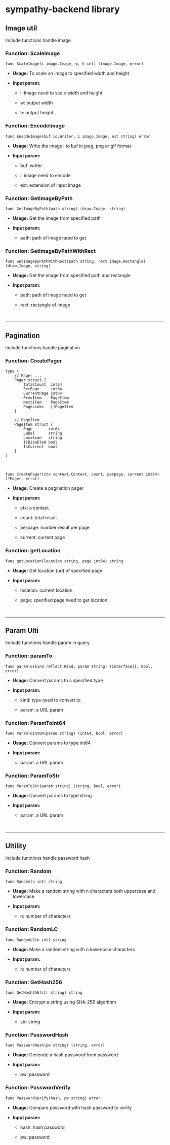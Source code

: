 # sympathy-backend library

## Image util
Include functions handle image
### Function: ScaleImage
``` 
func ScaleImage(i image.Image, w, h int) (image.Image, error) 
```
- **Usage:** To scale an image to specified width and height

- **Input param:**

  - i: Image need to scale width and height

  - w: output width

  - h: output height


### Function: EncodeImage
```
func EncodeImage(buf io.Writer, i image.Image, ext string) error
```
- **Usage:** Write the image i to buf in jpeg, png or gif format

- **Input param:**

  - buf: writer

  - i: image need to encode

  - ext: extension of input image


### Function: GetImageByPath
```
func GetImageByPath(path string) (draw.Image, string)
```
- **Usage:** Get the image from specified path

- **Input param:**

  - path: path of image need to get


### Function: GetImageByPathWithRect
```
func GetImageByPathWithRect(path string, rect image.Rectangle) (draw.Image, string)
```
- **Usage:** Get the image from specified path and rectangle

- **Input param:**

  - path: path of image need to get

  - rect: rectangle of image
<br>

---
## Pagination
Include functions handle pagination
### Function: CreatePager
```
type (
	// Pager ...
	Pager struct {
		TotalCount  int64
		PerPage     int64
		CurrentPage int64
		PrevItem    PageItem
		NextItem    PageItem
		PageLinks   []PageItem
	}

	// PageItem ...
	PageItem struct {
		Page       int64
		Label      string
		Location   string
		IsDisabled bool
		IsCurrent  bool
	}
)
```

<br>

```
func CreatePager(ctx context.Context, count, perpage, current int64) (*Pager, error)
```
- **Usage:** Create a pagination pager

- **Input param:**

  - ctx: a context

  - count: total result

  - perpage: number result per page

  - current: current page


### Function: getLocation
```
func getLocation(location string, page int64) string
```
- **Usage:** Get location (url) of specified page

- **Input param:**

  - location: current location

  - page: specified page need to get location

<br>

---
## Param Ulti
Include functions handle param in query
### Function: paramTo
```
func paramTo(kind reflect.Kind, param string) (interface{}, bool, error)
```
- **Usage:** Convert params to a specified type

- **Input param:**

  - kind: type need to convert to

  - param: a URL param


### Function: ParamToInt64
```
func ParamToInt64(param string) (int64, bool, error)
```
- **Usage:** Convert params to type int64

- **Input param:**

  - param: a URL param


### Function: ParamToStr
```
func ParamToStr(param string) (string, bool, error)
```
- **Usage:** Convert params to type string

- **Input param:**

  - param: a URL param

<br>

---
## Ultility
Include functions handle password hash
### Function: Random
```
func Random(n int) string
```
- **Usage:** Make a random string with n characters both uppercase and lowercase

- **Input param:**

  - n: number of characters


### Function: RandomLC
```
func RandomLC(n int) string
```
- **Usage:** Make a random string with n lowercase characters

- **Input param:**

  - n: number of characters


### Function: GetHash256
```
func GetHash256(str string) string
```
- **Usage:** Encrypt a string using SHA-256 algorithm

- **Input param:**

  - str: string


### Function: PasswordHash
```
func PasswordHash(pw string) (string, error)
```
- **Usage:** Generate a hash password from password

- **Input param:**

  - pw: password


### Function: PasswordVerify
```
func PasswordVerify(hash, pw string) error
```
- **Usage:** Compare password with hash password to verify

- **Input param:**

  - hash: hash password

  - pw: password
